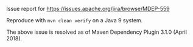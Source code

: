 Issue report for https://issues.apache.org/jira/browse/MDEP-559

Reproduce with `mvn clean verify` on a Java 9 system.

The above issue is resolved as of Maven Dependency Plugin 3.1.0 (April 2018).
